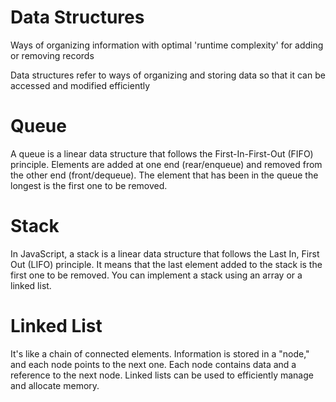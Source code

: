 # Data Structures

Ways of organizing information with optimal 'runtime complexity' for adding or removing records

Data structures refer to ways of organizing and storing data so that it can be accessed and modified efficiently

# Queue

A queue is a linear data structure that follows the First-In-First-Out (FIFO) principle. 
Elements are added at one end (rear/enqueue) and removed from the other end (front/dequeue). 
The element that has been in the queue the longest is the first one to be removed.

# Stack

In JavaScript, a stack is a linear data structure that follows the Last In, First Out (LIFO) principle. 
It means that the last element added to the stack is the first one to be removed. 
You can implement a stack using an array or a linked list.

# Linked List

It's like a chain of connected elements. 
Information is stored in a "node," and each node points to the next one. 
Each node contains data and a reference to the next node. 
Linked lists can be used to efficiently manage and allocate memory.

